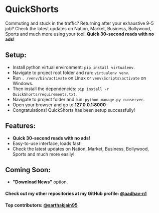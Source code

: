 # QuickShorts
Commuting and stuck in the traffic? Returning after your exhaustive 9-5 job? Check the latest updates on Nation, Market, Business, Bollywood, Sports and much more using your tool! **Quick 30-second reads with no ads!**

## Setup:
- Install python virtual environment: `pip install virtualenv`.
- Navigate to project root folder and run: `virtualenv venv`.
- Run `. /venv/bin/activate` on Linux or `venv\Scripts\activate` on Windows.
- Then install the dependencies: `pip install -r QuickShorts/requirements.txt`.
- Navigate to project folder and run: `python manage.py runserver`.
- Open your browser and go to **127.0.0.1:8000**
- Congratulations! QuickShorts has been setup successfully!

## Features:
- **Quick 30-second reads with no ads!**
- Easy-to-use interface, loads fast! 
- Check the latest updates on Nation, Market, Business, Bollywood, Sports and much more easily!

## Coming Soon:
- **"Download News"** option.

#### Check out my other repositories at my GitHub profile: [@aadhav-n1](https://github.com/aadhav-n1)
#### Top contributors: [@sarthakjain95](https://github.com/sarthakjain95)
